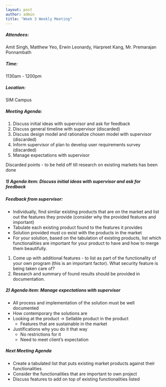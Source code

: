 ```yaml
---
layout: post
author: admin
title: "Week 3 Weekly Meeting"
---
```


##### Attendees:
Amit Singh, Matthew Yeo, Erwin Leonardy, Harpreet Kang, Mr. Premarajan Ponnambath

##### Time:
1130am - 1200pm

##### Location: 
SIM Campus

##### Meeting Agenda:
1. Discuss initial ideas with supervisor and ask for feedback
2. Discuss general timeline with supervisor (discarded)
3. Discuss design model and rationalize chosen model with supervisor (discarded)
4. Inform supervisor of plan to develop user requirements survey (discarded)
5. Manage expectations with supervisor

Discarded points - to be held off till research on existing markets has been done

##### 1) Agenda item: Discuss initial ideas with supervisor and ask for feedback

##### Feedback from supervisor:

* Individually, find similar existing products that are on the market and list out the features they provide (consider why the provided features and important)
* Tabulate each existing product found to the features it provides 
* Solution provided must co exist with the products in the market
* For your solution, based on the tabulation of existing products, list which functionalities are important for your product to have and how to merge them beautifully.

1. Come up with additional features - to list as part of the functionality of your own program (this is an important factor). What security feature is being taken care of?
2. Research and summary of found results should be provided in documentation.

##### 2) Agenda item: Manage expectations with supervisor
- All process and implementation of the solution must be well documented
- How contemporary the solutions are
- Looking at the product -> Sellable product in the product
	- Features that are sustainable in the market
- Justifications why you do it that way 
	- No restrictions for it
	- Need to meet client’s expectation

##### Next Meeting Agenda
- Create a tabulated list that puts existing market products against their functionalities
- Consider the functionalities that are important to own project
- Discuss features to add on top of existing functionalities listed
